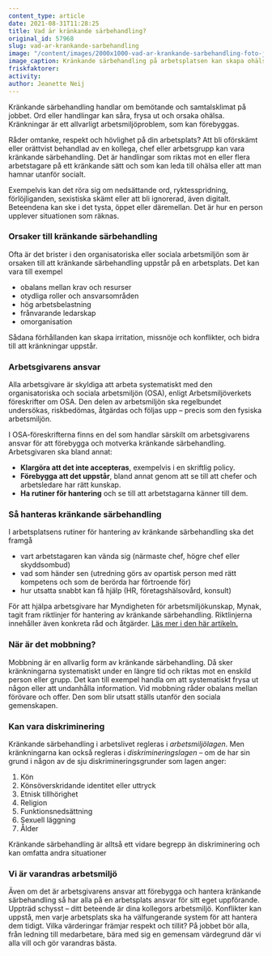 ```yaml
---
content_type: article
date: 2021-08-31T11:28:25
title: Vad är kränkande särbehandling?
original_id: 57968
slug: vad-ar-krankande-sarbehandling
image: "/content/images/2000x1000-vad-ar-krankande-sarbehandling-foto-johner.jpg"
image_caption: Kränkande särbehandling på arbetsplatsen kan skapa ohälsa hos individer och påverka hela arbetsplatsen. Förebygg genom at ha en bra arbetsmiljö med till exempel tydliga roller och inte för hög arbetsbelastning.
friskfaktorer:
activity:
author: Jeanette Neij
---
```


Kränkande särbehandling handlar om bemötande och samtals­klimat på jobbet. Ord eller handlingar kan såra, frysa ut och orsaka ohälsa. Kränkningar är ett allvarligt arbetsmiljöproblem, som kan förebyggas.

Råder omtanke, respekt och hövlighet på din arbetsplats? Att bli oförskämt eller orättvist behandlad av en kollega, chef eller arbetsgrupp kan vara kränkande särbehandling. Det är handlingar som riktas mot en eller flera arbetstagare på ett kränkande sätt och som kan leda till ohälsa eller att man hamnar utanför socialt.

Exempelvis kan det röra sig om nedsättande ord, ryktesspridning, förlöjliganden, sexistiska skämt eller att bli ignorerad, även digitalt. Beteendena kan ske i det tysta, öppet eller däremellan. Det är hur en person upplever situationen som räknas.

### Orsaker till kränkande särbehandling

Ofta är det brister i den organisatoriska eller sociala arbetsmiljön som är orsaken till att kränkande särbehandling uppstår på en arbetsplats. Det kan vara till exempel

- obalans mellan krav och resurser
- otydliga roller och ansvarsområden
- hög arbetsbelastning
- frånvarande ledarskap
- omorganisation

Sådana förhållanden kan skapa irritation, missnöje och konflikter, och bidra till att kränkningar uppstår.

### Arbetsgivarens ansvar 

Alla arbetsgivare är skyldiga att arbeta systematiskt med den organisatoriska och sociala arbetsmiljön (OSA), enligt Arbetsmiljöverkets föreskrifter om OSA. Den delen av arbetsmiljön ska regelbundet undersökas, riskbedömas, åtgärdas och följas upp – precis som den fysiska arbetsmiljön.

I OSA-föreskrifterna finns en del som handlar särskilt om arbetsgivarens ansvar för att förebygga och motverka kränkande särbehandling. Arbetsgivaren ska bland annat:

- **Klargöra att det inte accepteras**, exempelvis i en skriftlig policy.
- **Förebygga att det uppstår**, bland annat genom att se till att chefer och arbetsledare har rätt kunskap.
- **Ha rutiner för hantering** och se till att arbetstagarna känner till dem.

### Så hanteras kränkande särbehandling 

I arbetsplatsens rutiner för hantering av kränkande särbehandling ska det framgå

- vart arbetstagaren kan vända sig (närmaste chef, högre chef eller skyddsombud)
- vad som händer sen (utredning görs av opartisk person med rätt kompetens och som de berörda har förtroende för)
- hur utsatta snabbt kan få hjälp (HR, företagshälsovård, konsult)

För att hjälpa arbetsgivare har Myndigheten för arbetsmiljökunskap, Mynak, tagit fram riktlinjer för hantering av kränkande särbehandling. Riktlinjerna innehåller även konkreta råd och åtgärder. [Läs mer i den här artikeln.](https://www.suntarbetsliv.se/forskning/organisatorisk-och-social-arbetsmiljo/3-satt-att-motverka-mobbning-pa-jobbet/)

### När är det mobbning?  

Mobbning är en allvarlig form av kränkande särbehandling. Då sker kränkningarna systematiskt under en längre tid och riktas mot en enskild person eller grupp. Det kan till exempel handla om att systematiskt frysa ut någon eller att undanhålla information. Vid mobbning råder obalans mellan förövare och offer. Den som blir utsatt ställs utanför den sociala gemenskapen.

### Kan vara diskriminering

Kränkande särbehandling i arbetslivet regleras i *arbetsmiljölagen*. Men kränkningarna kan också regleras i _diskrimineringslagen_ – om de har sin grund i någon av de sju diskrimineringsgrunder som lagen anger:

1.  Kön
2.  Könsöverskridande identitet eller uttryck
3.  Etnisk tillhörighet
4.  Religion
5.  Funktionsnedsättning
6.  Sexuell läggning
7.  Ålder

Kränkande särbehandling är alltså ett vidare begrepp än diskriminering och kan omfatta andra situationer

### Vi är varandras arbetsmiljö 

Även om det är arbetsgivarens ansvar att förebygga och hantera kränkande särbehandling så har alla på en arbetsplats ansvar för sitt eget uppförande. Uppträd schysst – ditt beteende är dina kollegors arbetsmiljö. Konflikter kan uppstå, men varje arbetsplats ska ha välfungerande system för att hantera dem tidigt. Vilka värderingar främjar respekt och tillit? På jobbet bör alla, från ledning till medarbetare, bära med sig en gemensam värdegrund där vi alla vill och gör varandras bästa.
